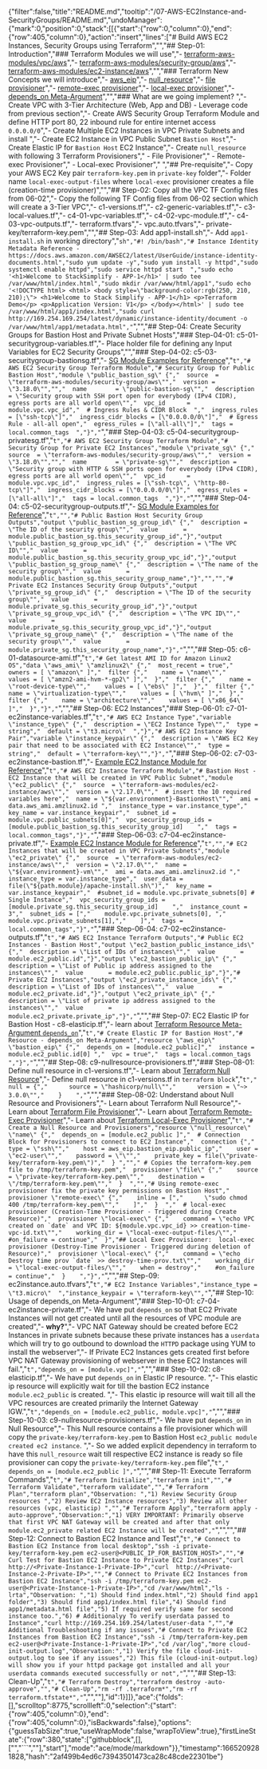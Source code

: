 {"filter":false,"title":"README.md","tooltip":"/07-AWS-EC2Instance-and-SecurityGroups/README.md","undoManager":{"mark":0,"position":0,"stack":[[{"start":{"row":0,"column":0},"end":{"row":405,"column":0},"action":"insert","lines":["# Build AWS EC2 Instances, Security Groups using Terraform","","## Step-01: Introduction","### Terraform Modules we will use","- [terraform-aws-modules/vpc/aws](https://registry.terraform.io/modules/terraform-aws-modules/vpc/aws/latest)","- [terraform-aws-modules/security-group/aws](https://registry.terraform.io/modules/terraform-aws-modules/security-group/aws/latest)","- [terraform-aws-modules/ec2-instance/aws](https://registry.terraform.io/modules/terraform-aws-modules/ec2-instance/aws/latest)","","### Terraform New Concepts we will introduce","- [aws_eip](https://registry.terraform.io/providers/hashicorp/aws/latest/docs/resources/eip)","- [null_resource](https://registry.terraform.io/providers/hashicorp/null/latest/docs/resources/resource)","- [file provisioner](https://www.terraform.io/docs/language/resources/provisioners/file.html)","- [remote-exec provisioner](https://www.terraform.io/docs/language/resources/provisioners/remote-exec.html)","- [local-exec provisioner](https://www.terraform.io/docs/language/resources/provisioners/local-exec.html)","- [depends_on Meta-Argument](https://www.terraform.io/docs/language/meta-arguments/depends_on.html)","","### What are we going implement? ","- Create VPC with 3-Tier Architecture (Web, App and DB) - Leverage code from previous section","- Create AWS Security Group Terraform Module and define HTTP port 80, 22 inbound rule for entire internet access `0.0.0.0/0`","- Create Multiple EC2 Instances in VPC Private Subnets and install ","- Create EC2 Instance in VPC Public Subnet `Bastion Host`","- Create Elastic IP for `Bastion Host` EC2 Instance","- Create `null_resource` with following 3 Terraform Provisioners","  - File Provisioner","  - Remote-exec Provisioner","  - Local-exec Provisioner"," ","## Pre-requisite","- Copy your AWS EC2 Key pair `terraform-key.pem` in `private-key` folder","- Folder name `local-exec-output-files` where `local-exec` provisioner creates a file (creation-time provisioner)","","## Step-02: Copy all the VPC TF Config files from 06-02","- Copy the following TF Config files from 06-02 section which will create a 3-Tier VPC","- c1-versions.tf","- c2-generic-variables.tf","- c3-local-values.tf","- c4-01-vpc-variables.tf","- c4-02-vpc-module.tf","- c4-03-vpc-outputs.tf","- terraform.tfvars","- vpc.auto.tfvars","- private-key/terraform-key.pem","","## Step-03: Add app1-install.sh","- Add `app1-install.sh` in working directory","```sh","#! /bin/bash","# Instance Identity Metadata Reference - https://docs.aws.amazon.com/AWSEC2/latest/UserGuide/instance-identity-documents.html","sudo yum update -y","sudo yum install -y httpd","sudo systemctl enable httpd","sudo service httpd start  ","sudo echo '<h1>Welcome to StackSimplify - APP-1</h1>' | sudo tee /var/www/html/index.html","sudo mkdir /var/www/html/app1","sudo echo '<!DOCTYPE html> <html> <body style=\"background-color:rgb(250, 210, 210);\"> <h1>Welcome to Stack Simplify - APP-1</h1> <p>Terraform Demo</p> <p>Application Version: V1</p> </body></html>' | sudo tee /var/www/html/app1/index.html","sudo curl http://169.254.169.254/latest/dynamic/instance-identity/document -o /var/www/html/app1/metadata.html","```","","## Step-04: Create Security Groups for Bastion Host and Private Subnet Hosts","### Step-04-01: c5-01-securitygroup-variables.tf","- Place holder file for defining any Input Variables for EC2 Security Groups","","### Step-04-02: c5-03-securitygroup-bastionsg.tf","- [SG Module Examples for Reference](https://registry.terraform.io/modules/terraform-aws-modules/security-group/aws/latest/examples/complete)","```t","# AWS EC2 Security Group Terraform Module","# Security Group for Public Bastion Host","module \"public_bastion_sg\" {","  source  = \"terraform-aws-modules/security-group/aws\"","  version = \"3.18.0\"","","  name        = \"public-bastion-sg\"","  description = \"Security group with SSH port open for everybody (IPv4 CIDR), egress ports are all world open\"","  vpc_id      = module.vpc.vpc_id","  # Ingress Rules & CIDR Block  ","  ingress_rules = [\"ssh-tcp\"]","  ingress_cidr_blocks = [\"0.0.0.0/0\"]","  # Egress Rule - all-all open","  egress_rules = [\"all-all\"]","  tags = local.common_tags  ","}","```","### Step-04-03: c5-04-securitygroup-privatesg.tf","```t","# AWS EC2 Security Group Terraform Module","# Security Group for Private EC2 Instances","module \"private_sg\" {","  source  = \"terraform-aws-modules/security-group/aws\"","  version = \"3.18.0\"","","  name        = \"private-sg\"","  description = \"Security group with HTTP & SSH ports open for everybody (IPv4 CIDR), egress ports are all world open\"","  vpc_id      = module.vpc.vpc_id","  ingress_rules = [\"ssh-tcp\", \"http-80-tcp\"]","  ingress_cidr_blocks = [\"0.0.0.0/0\"]","  egress_rules = [\"all-all\"]","  tags = local.common_tags  ","}","```","","### Step-04-04: c5-02-securitygroup-outputs.tf","- [SG Module Examples for Reference](https://registry.terraform.io/modules/terraform-aws-modules/security-group/aws/latest/examples/complete)","```t","","# Public Bastion Host Security Group Outputs","output \"public_bastion_sg_group_id\" {","  description = \"The ID of the security group\"","  value       = module.public_bastion_sg.this_security_group_id","}","output \"public_bastion_sg_group_vpc_id\" {","  description = \"The VPC ID\"","  value       = module.public_bastion_sg.this_security_group_vpc_id","}","output \"public_bastion_sg_group_name\" {","  description = \"The name of the security group\"","  value       = module.public_bastion_sg.this_security_group_name","}","","","# Private EC2 Instances Security Group Outputs","output \"private_sg_group_id\" {","  description = \"The ID of the security group\"","  value       = module.private_sg.this_security_group_id","}","output \"private_sg_group_vpc_id\" {","  description = \"The VPC ID\"","  value       = module.private_sg.this_security_group_vpc_id","}","output \"private_sg_group_name\" {","  description = \"The name of the security group\"","  value       = module.private_sg.this_security_group_name","}","```","","## Step-05: c6-01-datasource-ami.tf","```t","# Get latest AMI ID for Amazon Linux2 OS","data \"aws_ami\" \"amzlinux2\" {","  most_recent = true","  owners = [ \"amazon\" ]","  filter {","    name = \"name\"","    values = [ \"amzn2-ami-hvm-*-gp2\" ]","  }","  filter {","    name = \"root-device-type\"","    values = [ \"ebs\" ]","  }","  filter {","    name = \"virtualization-type\"","    values = [ \"hvm\" ]","  }","  filter {","    name = \"architecture\"","    values = [ \"x86_64\" ]","  }","}","```","","## Step-06: EC2 Instances","### Step-06-01: c7-01-ec2instance-variables.tf","```t","# AWS EC2 Instance Type","variable \"instance_type\" {","  description = \"EC2 Instance Type\"","  type = string","  default = \"t3.micro\"  ","}","# AWS EC2 Instance Key Pair","variable \"instance_keypair\" {","  description = \"AWS EC2 Key pair that need to be associated with EC2 Instance\"","  type = string","  default = \"terraform-key\"","}","```","### Step-06-02: c7-03-ec2instance-bastion.tf","- [Example EC2 Instance Module for Reference](https://registry.terraform.io/modules/terraform-aws-modules/ec2-instance/aws/latest/examples/basic)","```t","# AWS EC2 Instance Terraform Module","# Bastion Host - EC2 Instance that will be created in VPC Public Subnet","module \"ec2_public\" {","  source  = \"terraform-aws-modules/ec2-instance/aws\"","  version = \"2.17.0\"","  # insert the 10 required variables here","  name = \"${var.environment}-BastionHost\"","  ami = data.aws_ami.amzlinux2.id ","  instance_type = var.instance_type","  key_name = var.instance_keypair","  subnet_id = module.vpc.public_subnets[0]","  vpc_security_group_ids = [module.public_bastion_sg.this_security_group_id]    ","  tags = local.common_tags","}","```","### Step-06-03: c7-04-ec2instance-private.tf","- [Example EC2 Instance Module for Reference](https://registry.terraform.io/modules/terraform-aws-modules/ec2-instance/aws/latest/examples/basic)","```t","","# EC2 Instances that will be created in VPC Private Subnets","module \"ec2_private\" {","  source  = \"terraform-aws-modules/ec2-instance/aws\"","  version = \"2.17.0\"","  name = \"${var.environment}-vm\"","  ami = data.aws_ami.amzlinux2.id ","  instance_type = var.instance_type","  user_data = file(\"${path.module}/apache-install.sh\")","  key_name = var.instance_keypair","  #subnet_id = module.vpc.private_subnets[0] # Single Instance","  vpc_security_group_ids = [module.private_sg.this_security_group_id]    ","  instance_count = 3","  subnet_ids = [","    module.vpc.private_subnets[0], ","    module.vpc.private_subnets[1],","    ]","  tags = local.common_tags","}","```","### Step-06-04: c7-02-ec2instance-outputs.tf","```t","# AWS EC2 Instance Terraform Outputs","# Public EC2 Instances - Bastion Host","output \"ec2_bastion_public_instance_ids\" {","  description = \"List of IDs of instances\"","  value       = module.ec2_public.id","}","output \"ec2_bastion_public_ip\" {","  description = \"List of Public ip address assigned to the instances\"","  value       = module.ec2_public.public_ip","}","# Private EC2 Instances","output \"ec2_private_instance_ids\" {","  description = \"List of IDs of instances\"","  value       = module.ec2_private.id","}","output \"ec2_private_ip\" {","  description = \"List of private ip address assigned to the instances\"","  value       = module.ec2_private.private_ip","}","```","","## Step-07: EC2 Elastic IP for Bastion Host - c8-elasticip.tf","- learn about [Terraform Resource Meta-Argument `depends_on`](https://www.terraform.io/docs/language/meta-arguments/depends_on.html)","```t","# Create Elastic IP for Bastion Host","# Resource - depends_on Meta-Argument","resource \"aws_eip\" \"bastion_eip\" {","  depends_on = [module.ec2_public]","  instance =  module.ec2_public.id[0] ","  vpc = true","  tags = local.common_tags  ","}","```","","## Step-08: c9-nullresource-provisioners.tf","### Step-08-01: Define null resource in c1-versions.tf","- Learn about [Terraform Null Resource](https://registry.terraform.io/providers/hashicorp/null/latest/docs/resources/resource)","- Define null resource in c1-versions.tf in `terraform block`","```t","    null = {","      source = \"hashicorp/null\"","      version = \"~> 3.0.0\"","    }    ","```","","### Step-08-02: Understand about Null Resource and Provisioners","- Learn about Terraform Null Resource","- Learn about [Terraform File Provisioner](https://www.terraform.io/docs/language/resources/provisioners/file.html)","- Learn about [Terraform Remote-Exec Provisioner](https://www.terraform.io/docs/language/resources/provisioners/remote-exec.html)","- Learn about [Terraform Local-Exec Provisioner](https://www.terraform.io/docs/language/resources/provisioners/local-exec.html)","```t","# Create a Null Resource and Provisioners","resource \"null_resource\" \"name\" {","  depends_on = [module.ec2_public ]","  # Connection Block for Provisioners to connect to EC2 Instance","  connection {","    type = \"ssh\"","    host = aws_eip.bastion_eip.public_ip","    user = \"ec2-user\"","    password = \"\"","    private_key = file(\"private-key/terraform-key.pem\")","  } ",""," # Copies the terraform-key.pem file to /tmp/terraform-key.pem","  provisioner \"file\" {","    source      = \"private-key/terraform-key.pem\"","    destination = \"/tmp/terraform-key.pem\"","  }  ","","# Using remote-exec provisioner fix the private key permissions on Bastion Host","  provisioner \"remote-exec\" {","    inline = [","      \"sudo chmod 400 /tmp/terraform-key.pem\"","    ]","  }  ","  # local-exec provisioner (Creation-Time Provisioner - Triggered during Create Resource)","  provisioner \"local-exec\" {","    command = \"echo VPC created on `date` and VPC ID: ${module.vpc.vpc_id} >> creation-time-vpc-id.txt\"","    working_dir = \"local-exec-output-files/\"","    #on_failure = continue","  }","## Local Exec Provisioner:  local-exec provisioner (Destroy-Time Provisioner - Triggered during deletion of Resource)","  provisioner \"local-exec\" {","    command = \"echo Destroy time prov `date` >> destroy-time-prov.txt\"","    working_dir = \"local-exec-output-files/\"","    when = destroy","    #on_failure = continue","  }    ","}","```","","## Step-09: ec2instance.auto.tfvars","```t","# EC2 Instance Variables","instance_type = \"t3.micro\"  ","instance_keypair = \"terraform-key\"","```","## Step-10: Usage of depends_on Meta-Argument","### Step-10-01: c7-04-ec2instance-private.tf","- We have put `depends_on` so that EC2 Private Instances will not get created until all the resources of VPC module are created","- **why?**","- VPC NAT Gateway should be created before EC2 Instances in private subnets because these private instances has a `userdata` which will try to go outbound to download the `HTTPD` package using YUM to install the webserver","- If Private EC2 Instances gets created first before VPC NAT Gateway provisioning of webserver in these EC2 Instances will fail.","```t","depends_on = [module.vpc]","```","","### Step-10-02: c8-elasticip.tf","- We have put `depends_on` in Elastic IP resource. ","- This elastic ip resource will explicitly wait for till the bastion EC2 instance `module.ec2_public` is created. ","- This elastic ip resource will wait till all the VPC resources are created primarily the Internet Gateway IGW.","```t","depends_on = [module.ec2_public, module.vpc]","```","","### Step-10-03: c9-nullresource-provisioners.tf","- We have put `depends_on` in Null Resource","- This Null resource contains a file provisioner which will copy the `private-key/terraform-key.pem` to Bastion Host `ec2_public module created ec2 instance`. ","- So we added explicit dependency in terraform to have this `null_resource` wait till respective EC2 instance is ready so file provisioner can copy the `private-key/terraform-key.pem` file","```t"," depends_on = [module.ec2_public ]","```","","## Step-11: Execute Terraform Commands","```t","# Terraform Initialize","terraform init","","# Terraform Validate","terraform validate","","# Terraform Plan","terraform plan","Observation: ","1) Review Security Group resources ","2) Review EC2 Instance resources","3) Review all other resources (vpc, elasticip) ","","# Terraform Apply","terraform apply -auto-approve","Observation:","1) VERY IMPORTANT: Primarily observe that first VPC NAT Gateway will be created and after that only module.ec2_private related EC2 Instance will be created","```","","","## Step-12: Connect to Bastion EC2 Instance and Test","```t","# Connect to Bastion EC2 Instance from local desktop","ssh -i private-key/terraform-key.pem ec2-user@<PUBLIC_IP_FOR_BASTION_HOST>","","# Curl Test for Bastion EC2 Instance to Private EC2 Instances","curl  http://<Private-Instance-1-Private-IP>","curl  http://<Private-Instance-2-Private-IP>","","# Connect to Private EC2 Instances from Bastion EC2 Instance","ssh -i /tmp/terraform-key.pem ec2-user@<Private-Instance-1-Private-IP>","cd /var/www/html","ls -lrta","Observation: ","1) Should find index.html","2) Should find app1 folder","3) Should find app1/index.html file","4) Should find app1/metadata.html file","5) If required verify same for second instance too.","6) # Additionalyy To verify userdata passed to Instance","curl http://169.254.169.254/latest/user-data ","","# Additional Troubleshooting if any issues","# Connect to Private EC2 Instances from Bastion EC2 Instance","ssh -i /tmp/terraform-key.pem ec2-user@<Private-Instance-1-Private-IP>","cd /var/log","more cloud-init-output.log","Observation:","1) Verify the file cloud-init-output.log to see if any issues","2) This file (cloud-init-output.log) will show you if your httpd package got installed and all your userdata commands executed successfully or not","```","","## Step-13: Clean-Up","```t","# Terraform Destroy","terraform destroy -auto-approve","","# Clean-Up","rm -rf .terraform*","rm -rf terraform.tfstate*","```","",""],"id":1}]]},"ace":{"folds":[],"scrolltop":8775,"scrollleft":0,"selection":{"start":{"row":405,"column":0},"end":{"row":405,"column":0},"isBackwards":false},"options":{"guessTabSize":true,"useWrapMode":false,"wrapToView":true},"firstLineState":{"row":380,"state":["githubblock",[],["","```",""],"start"],"mode":"ace/mode/markdown"}},"timestamp":1665209281828,"hash":"2af499b4ed6c73943501473ca28c48cde22301be"}